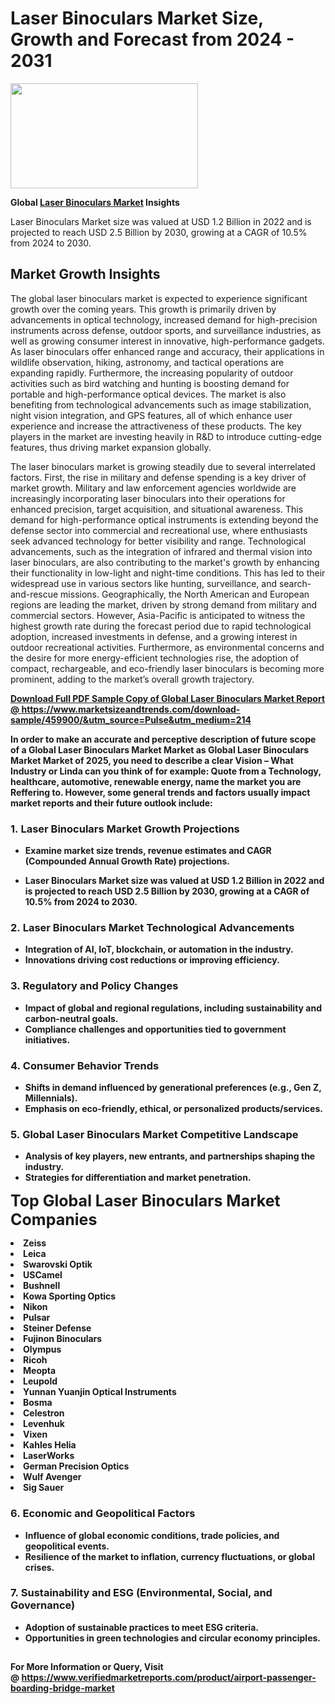 <H1>Laser Binoculars Market Size, Growth and Forecast from 2024 - 2031</H1><img class="aligncenter size-medium wp-image-584254" src="https://thirdeyenews.in/wp-content/uploads/2024/09/Global-Market-Research-300x168.jpeg" alt="" width="300" height="168" /><p><strong>Global&nbsp;<a href="https://www.marketsizeandtrends.com/download-sample/459900/&amp;utm_source=Pulse&amp;utm_medium=214">Laser Binoculars Market</a> Insights</strong></p><p>Laser Binoculars Market size was valued at USD 1.2 Billion in 2022 and is projected to reach USD 2.5 Billion by 2030, growing at a CAGR of 10.5% from 2024 to 2030.</p><p><h2>Market Growth Insights</h2> <p>The global laser binoculars market is expected to experience significant growth over the coming years. This growth is primarily driven by advancements in optical technology, increased demand for high-precision instruments across defense, outdoor sports, and surveillance industries, as well as growing consumer interest in innovative, high-performance gadgets. As laser binoculars offer enhanced range and accuracy, their applications in wildlife observation, hiking, astronomy, and tactical operations are expanding rapidly. Furthermore, the increasing popularity of outdoor activities such as bird watching and hunting is boosting demand for portable and high-performance optical devices. The market is also benefiting from technological advancements such as image stabilization, night vision integration, and GPS features, all of which enhance user experience and increase the attractiveness of these products. The key players in the market are investing heavily in R&D to introduce cutting-edge features, thus driving market expansion globally.</p> <p><strong><a href="#"></a></strong></p> <p>The laser binoculars market is growing steadily due to several interrelated factors. First, the rise in military and defense spending is a key driver of market growth. Military and law enforcement agencies worldwide are increasingly incorporating laser binoculars into their operations for enhanced precision, target acquisition, and situational awareness. This demand for high-performance optical instruments is extending beyond the defense sector into commercial and recreational use, where enthusiasts seek advanced technology for better visibility and range. Technological advancements, such as the integration of infrared and thermal vision into laser binoculars, are also contributing to the market's growth by enhancing their functionality in low-light and night-time conditions. This has led to their widespread use in various sectors like hunting, surveillance, and search-and-rescue missions. Geographically, the North American and European regions are leading the market, driven by strong demand from military and commercial sectors. However, Asia-Pacific is anticipated to witness the highest growth rate during the forecast period due to rapid technological adoption, increased investments in defense, and a growing interest in outdoor recreational activities. Furthermore, as environmental concerns and the desire for more energy-efficient technologies rise, the adoption of compact, rechargeable, and eco-friendly laser binoculars is becoming more prominent, adding to the market’s overall growth trajectory.</p> <p><strong><a href="#"></p><p><span class=""><strong>Download Full PDF Sample Copy of Global Laser Binoculars Market Report</strong> @ <a href="https://www.marketsizeandtrends.com/download-sample/459900/&amp;utm_source=Pulse&amp;utm_medium=214" target="_blank">https://www.marketsizeandtrends.com/download-sample/459900/&amp;utm_source=Pulse&amp;utm_medium=214</a></span></p><p>In order to make an accurate and perceptive description of future scope of a Global&nbsp;Laser Binoculars Market Market as Global&nbsp;Laser Binoculars Market Market of 2025, you need to describe a clear Vision &ndash; What Industry or Linda can you think of for example: Quote from a Technology, healthcare, automotive, renewable energy, name the market you are Reffering to. However, some general trends and factors usually impact market reports and their future outlook include:</p><h3>1.&nbsp;<strong>Laser Binoculars Market Growth Projections</strong></h3><ul><li>Examine market size trends, revenue estimates and CAGR (Compounded Annual Growth Rate) projections.</li><li><p>Laser Binoculars Market size was valued at USD 1.2 Billion in 2022 and is projected to reach USD 2.5 Billion by 2030, growing at a CAGR of 10.5% from 2024 to 2030.</p></li></ul><h3>2.&nbsp;<strong>Laser Binoculars Market Technological Advancements</strong></h3><ul><li>Integration of AI, IoT, blockchain, or automation in the industry.</li><li>Innovations driving cost reductions or improving efficiency.</li></ul><h3>3.&nbsp;<strong>Regulatory and Policy Changes</strong></h3><ul><li>Impact of global and regional regulations, including sustainability and carbon-neutral goals.</li><li>Compliance challenges and opportunities tied to government initiatives.</li></ul><h3>4.&nbsp;<strong>Consumer Behavior Trends</strong></h3><ul><li>Shifts in demand influenced by generational preferences (e.g., Gen Z, Millennials).</li><li>Emphasis on eco-friendly, ethical, or personalized products/services.</li></ul><h3>5.&nbsp;<strong>Global Laser Binoculars Market Competitive Landscape</strong></h3><ul><li>Analysis of key players, new entrants, and partnerships shaping the industry.</li><li>Strategies for differentiation and market penetration.</li></ul><p data-pm-slice="1 1 []"><span style="color: inherit; font-family: inherit; font-size: 25px;">Top Global Laser Binoculars Market Companies</span></p><div class="" data-test-id=""><p><li>Zeiss</li><li> Leica</li><li> Swarovski Optik</li><li> USCamel</li><li> Bushnell</li><li> Kowa Sporting Optics</li><li> Nikon</li><li> Pulsar</li><li> Steiner Defense</li><li> Fujinon Binoculars</li><li> Olympus</li><li> Ricoh</li><li> Meopta</li><li> Leupold</li><li> Yunnan Yuanjin Optical Instruments</li><li> Bosma</li><li> Celestron</li><li> Levenhuk</li><li> Vixen</li><li> Kahles Helia</li><li> LaserWorks</li><li> German Precision Optics</li><li> Wulf Avenger</li><li> Sig Sauer</li></p></div><h3>6.&nbsp;<strong>Economic and Geopolitical Factors</strong></h3><ul><li>Influence of global economic conditions, trade policies, and geopolitical events.</li><li>Resilience of the market to inflation, currency fluctuations, or global crises.</li></ul><h3>7.&nbsp;<strong>Sustainability and ESG (Environmental, Social, and Governance)</strong></h3><ul><li>Adoption of sustainable practices to meet ESG criteria.</li><li>Opportunities in green technologies and circular economy principles.</li></ul><h2><strong style="font-size: 14px;">For More Information or Query, Visit @&nbsp;</strong><a style="background-color: #ffffff; font-size: 14px;" href="https://www.marketsizeandtrends.com/report/laser-binoculars-market/" target="_blank">https://www.verifiedmarketreports.com/product/airport-passenger-boarding-bridge-market</a></h2>
